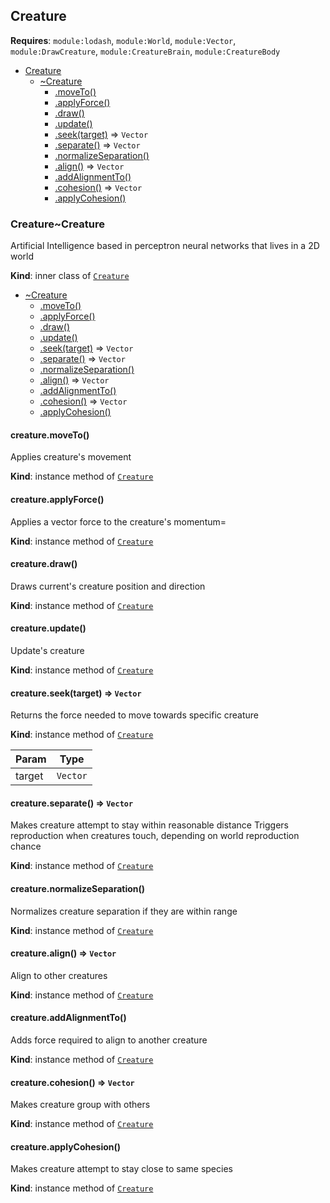 <a name="module_Creature"></a>

## Creature
**Requires**: <code>module:lodash</code>, <code>module:World</code>, <code>module:Vector</code>, <code>module:DrawCreature</code>, <code>module:CreatureBrain</code>, <code>module:CreatureBody</code>  

* [Creature](#module_Creature)
    * [~Creature](#module_Creature..Creature)
        * [.moveTo()](#module_Creature..Creature+moveTo)
        * [.applyForce()](#module_Creature..Creature+applyForce)
        * [.draw()](#module_Creature..Creature+draw)
        * [.update()](#module_Creature..Creature+update)
        * [.seek(target)](#module_Creature..Creature+seek) ⇒ <code>Vector</code>
        * [.separate()](#module_Creature..Creature+separate) ⇒ <code>Vector</code>
        * [.normalizeSeparation()](#module_Creature..Creature+normalizeSeparation)
        * [.align()](#module_Creature..Creature+align) ⇒ <code>Vector</code>
        * [.addAlignmentTo()](#module_Creature..Creature+addAlignmentTo)
        * [.cohesion()](#module_Creature..Creature+cohesion) ⇒ <code>Vector</code>
        * [.applyCohesion()](#module_Creature..Creature+applyCohesion)

<a name="module_Creature..Creature"></a>

### Creature~Creature
Artificial Intelligence based in perceptron neural networks that lives in a 2D world

**Kind**: inner class of [<code>Creature</code>](#module_Creature)  

* [~Creature](#module_Creature..Creature)
    * [.moveTo()](#module_Creature..Creature+moveTo)
    * [.applyForce()](#module_Creature..Creature+applyForce)
    * [.draw()](#module_Creature..Creature+draw)
    * [.update()](#module_Creature..Creature+update)
    * [.seek(target)](#module_Creature..Creature+seek) ⇒ <code>Vector</code>
    * [.separate()](#module_Creature..Creature+separate) ⇒ <code>Vector</code>
    * [.normalizeSeparation()](#module_Creature..Creature+normalizeSeparation)
    * [.align()](#module_Creature..Creature+align) ⇒ <code>Vector</code>
    * [.addAlignmentTo()](#module_Creature..Creature+addAlignmentTo)
    * [.cohesion()](#module_Creature..Creature+cohesion) ⇒ <code>Vector</code>
    * [.applyCohesion()](#module_Creature..Creature+applyCohesion)

<a name="module_Creature..Creature+moveTo"></a>

#### creature.moveTo()
Applies creature's movement

**Kind**: instance method of [<code>Creature</code>](#module_Creature..Creature)  
<a name="module_Creature..Creature+applyForce"></a>

#### creature.applyForce()
Applies a vector force to the creature's momentum=

**Kind**: instance method of [<code>Creature</code>](#module_Creature..Creature)  
<a name="module_Creature..Creature+draw"></a>

#### creature.draw()
Draws current's creature position and direction

**Kind**: instance method of [<code>Creature</code>](#module_Creature..Creature)  
<a name="module_Creature..Creature+update"></a>

#### creature.update()
Update's creature

**Kind**: instance method of [<code>Creature</code>](#module_Creature..Creature)  
<a name="module_Creature..Creature+seek"></a>

#### creature.seek(target) ⇒ <code>Vector</code>
Returns the force needed to move towards specific creature

**Kind**: instance method of [<code>Creature</code>](#module_Creature..Creature)  

| Param | Type |
| --- | --- |
| target | <code>Vector</code> | 

<a name="module_Creature..Creature+separate"></a>

#### creature.separate() ⇒ <code>Vector</code>
Makes creature attempt to stay within reasonable distanceTriggers reproduction when creatures touch, depending on world reproduction chance

**Kind**: instance method of [<code>Creature</code>](#module_Creature..Creature)  
<a name="module_Creature..Creature+normalizeSeparation"></a>

#### creature.normalizeSeparation()
Normalizes creature separation if they are within range

**Kind**: instance method of [<code>Creature</code>](#module_Creature..Creature)  
<a name="module_Creature..Creature+align"></a>

#### creature.align() ⇒ <code>Vector</code>
Align to other creatures

**Kind**: instance method of [<code>Creature</code>](#module_Creature..Creature)  
<a name="module_Creature..Creature+addAlignmentTo"></a>

#### creature.addAlignmentTo()
Adds force required to align to another creature

**Kind**: instance method of [<code>Creature</code>](#module_Creature..Creature)  
<a name="module_Creature..Creature+cohesion"></a>

#### creature.cohesion() ⇒ <code>Vector</code>
Makes creature group with others

**Kind**: instance method of [<code>Creature</code>](#module_Creature..Creature)  
<a name="module_Creature..Creature+applyCohesion"></a>

#### creature.applyCohesion()
Makes creature attempt to stay close to same species

**Kind**: instance method of [<code>Creature</code>](#module_Creature..Creature)  

